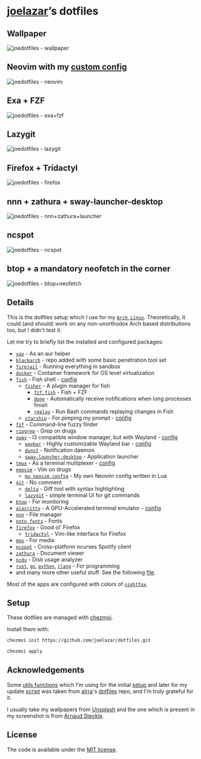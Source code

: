 # [joelazar](https://github.com/joelazar)’s dotfiles

## Wallpaper

![joedotfiles - wallpaper](screenshots/wallpaper.png)

## Neovim with my [custom config](https://github.com/joelazar/nvim-config)

![joedotfiles - neovim](screenshots/neovim.png)

## Exa + FZF

![joedotfiles - exa+fzf](screenshots/exa+fzf.png)

## Lazygit

![joedotfiles - lazygit](screenshots/lazygit.png)

## Firefox + Tridactyl

![joedotfiles - firefox](screenshots/firefox.png)

## nnn + zathura + sway-launcher-desktop

![joedotfiles - nnn+zathura+launcher](screenshots/nnn+zathura+launcher.png)

## ncspot

![joedotfiles - ncspot](screenshots/ncspot.png)

## btop + a mandatory neofetch in the corner

![joedotfiles - btop+neofetch](screenshots/btop+neofetch.png)

## Details

This is the dotfiles setup which I use for my [`Arch Linux`](https://archlinux.org/).
Theoretically, it could (and should) work on any non-unorthodox Arch based
distributions too, but I didn't test it.

Let me try to briefly list the installed and configured packages:

- [`yay`](https://github.com/Jguer/yay) - As an aur helper
- [`blackarch`](https://blackarch.org/) - repo added with some basic penetration tool set
- [`firejail`](https://firejail.wordpress.com/) - Running everything in sandbox
- [`docker`](https://www.docker.com/) - Container framework for OS level virtualization
- [`fish`](https://fishshell.com/) - Fish shell - [config](dot_config/private_fish)
  - [`fisher`](https://github.com/jorgebucaran/fisher) - A plugin manager for fish
    - [`fzf.fish`](https://github.com/PatrickF1/fzf.fish) - Fish + FZF
    - [`done`](https://github.com/franciscolourenco/done) - Automatically receive notifications when long processes finish
    - [`replay`](https://github.com/jorgebucaran/replay.fish) - Run Bash commands replaying changes in Fish
  - [`starship`](https://github.com/starship/starship) - For pimping my prompt - [config](dot_config/starship.toml)
- [`fzf`](https://github.com/junegunn/fzf) - Command-line fuzzy finder
- [`ripgrep`](https://github.com/BurntSushi/ripgrep) - Grep on drugs
- [`sway`](https://swaywm.org/) - I3 compatible window manager, but with Wayland - [config](dot_config/sway/config)
  - [`waybar`](https://github.com/Alexays/Waybar) - Highly customizable Wayland bar - [config](dot_config/waybar/config)
  - [`dunst`](https://github.com/dunst-project/dunst) - Notification daemon
  - [`sway-launcher-desktop`](https://github.com/Biont/sway-launcher-desktop) - Application launcher
- [`tmux`](https://github.com/tmux/tmux) - As a terminal multiplexer - [config](dot_tmux.conf)
- [`neovim`](https://neovim.io/) - Vim on drugs
  - [`my neovim config`](https://github.com/joelazar/nvim-config) - My own Neovim config written in Lua
- [`git`](https://git-scm.com/) - No comment
  - [`delta`](https://github.com/dandavison/delta) - Diff tool with syntax highlighting
  - [`lazygit`](https://github.com/jesseduffield/lazygit) - simple terminal UI for git commands
- [`btop`](https://github.com/aristocratos/btop) - For monitoring
- [`alacritty`](https://github.com/alacritty/alacritty) - A GPU-Accelerated terminal emulator - [config](dot_config/alacritty/alacritty.yml)
- [`nnn`](https://github.com/jarun/nnn) - File manager
- [`noto fonts`](https://github.com/googlefonts/noto-fonts) - Fonts
- [`firefox`](https://www.mozilla.org/en-GB/firefox/) - Good ol' Firefox
  - [`tridactyl`](https://github.com/tridactyl/tridactyl) - Vim-like interface for Firefox
- [`mpv`](https://mpv.io/) - For media
- [`ncspot`](https://github.com/hrkfdn/ncspot) - Cross-platform ncurses Spotify client
- [`zathura`](https://github.com/pwmt/zathura) - Document viewer
- [`ncdu`](https://dev.yorhel.nl/ncdu) - Disk usage analyzer
- [`rust`](https://www.rust-lang.org/), [`go`](https://golang.org/), [`python`](https://www.python.org/), [`clang`](https://clang.llvm.org/) - For programming
- and many more other useful stuff. See the following [file](run_once_install_packages.sh).

Most of the apps are configured with colors of [`nightfox`](https://github.com/EdenEast/nightfox.nvim).

## Setup

These dotfiles are managed with [chezmoi](https://github.com/twpayne/chezmoi).

Install them with:

```sh
chezmoi init https://github.com/joelazar/dotfiles.git

chezmoi apply
```

## Acknowledgements

Some [utils functions](scripts/) which I'm using for the initial [setup](run_once_install_packages.sh) and later for my update [script](private_dot_local/bin/executable_update_everything) was taken from [alrra](https://github.com/alrra)'s [dotfiles](https://github.com/alrra/dotfiles) repo, and I'm truly grateful for it.

I usually take my wallpapers from [Unsplash](https://unsplash.com/) and the one which is present in my screenshot is from [Arnaud Steckle](https://unsplash.com/@arnaudsteckle).

## License

The code is available under the [MIT license](LICENSE).
